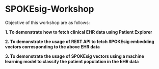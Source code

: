 # SPOKEsig-Workshop


Objective of this workshop are as follows:


**1. To demonstrate how to fetch clinical EHR data using Patient Explorer**


**2. To demonstrate the usage of REST API to fetch SPOKEsig embedding vectors corresponding to the above EHR data** 


**3. To demonstrate the usage of SPOKEsig vectors using a machine learning model to classify the patient population in the EHR data**
